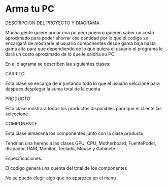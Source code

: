# Arma tu PC
DESCRIPCION DEL PROYECTO Y DIAGRAMA

Mucha gente quiere armar una pc pero priemro quieren saber un costo aproximado para poder ahorrar esa cantidad por lo que el codigo se encargará de mostrarle al usuario componentes desde gama baja hasta gama alta para que dependiendo de lo que quiera el usuario el programa le dará un costo aproximado de lo que le saldria su PC.


En el diagrama se describen las siguientes clases:

CARRITO

Esta clase se encarga de ir juntando todo lo que el usuario selccione para despues desplegar la suma total de la cuenta

PRODUCTO

Esta clase mostrará todos los productos disponibles para que el cliente las seleccione

COMPONENTE

Esta clase almacena los componentes junto con la clase producto

Tendrian una herencia las clases GPU, CPU, Motherboard, FuentePoder, disipador, RAM, Monitor, Teclado, Mouse y Gabinete




Especificaciones:

El codigo genera una cuenta del total de los componentes

No se puede elegir algo que no aparezca en el menu
